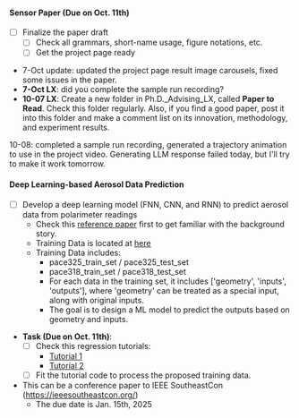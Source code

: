 #### Sensor Paper (Due on Oct. 11th)
* [ ] Finalize the paper draft
  * [ ] Check all grammars, short-name usage, figure notations, etc.  
  * [ ] Get the project page ready

* 7-Oct update: updated the project page result image carousels, fixed some issues in the paper.
* **7-Oct LX**: did you complete the sample run recording? 
* **10-07 LX**: Create a new folder in Ph.D._Advising_LX, called **Paper to Read**. Check this folder regularly. Also, if you find a good paper, post it into this folder and make a comment list on its innovation, methodology, and experiment results. 

10-08: completed a sample run recording, generated a trajectory animation to use in the project video. Generating LLM response failed today, but I'll try to make it work tomorrow.

#### Deep Learning-based Aerosol Data Prediction
* [ ] Develop a deep learning model (FNN, CNN, and RNN) to predict aerosol data from polarimeter readings
  * Check this [reference paper](./../../../Reference/pacc-mapp_algorithm.pdf) first to get familiar with the background story. 
  * Training Data is located at [here](https://drive.google.com/drive/folders/1kr6PP44HHDL2HMxzoLwGjzfSOP5ZAmy1?usp=drive_link) 
  * Training Data includes:
    * pace325_train_set / pace325_test_set
    * pace318_train_set / pace318_test_set
    * For each data in the training set, it includes \['geometry', 'inputs', 'outputs'\], where 'geometry' can be treated as a special input, along with original inputs. 
    * The goal is to design a ML model to predict the outputs based on geometry and inputs. 

* **Task (Due on Oct. 11th)**:
  * [ ] Check this regression tutorials:
    * [Tutorial 1](https://github.com/christianversloot/machine-learning-articles/blob/main/how-to-create-a-neural-network-for-regression-with-pytorch.md)
    * [Tutorial 2](https://colab.research.google.com/drive/1w61hXmpM_GNmuNmwkvPBeBTLB6HIy5_c?usp=sharing) 
  * [ ] Fit the tutorial code to process the proposed training data. 

* This can be a conference paper to IEEE SoutheastCon (https://ieeesoutheastcon.org/)
  * The due date is Jan. 15th, 2025
